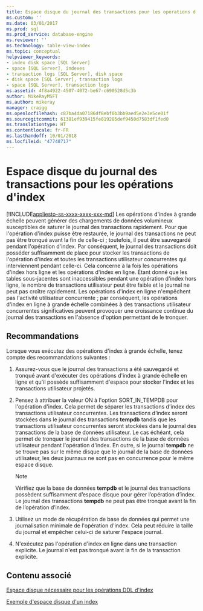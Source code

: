 ```yaml
---
title: Espace disque du journal des transactions pour les opérations d’index | Microsoft Docs
ms.custom: ''
ms.date: 03/01/2017
ms.prod: sql
ms.prod_service: database-engine
ms.reviewer: ''
ms.technology: table-view-index
ms.topic: conceptual
helpviewer_keywords:
- index disk space [SQL Server]
- space [SQL Server], indexes
- transaction logs [SQL Server], disk space
- disk space [SQL Server], transaction logs
- space [SQL Server], transaction logs
ms.assetid: 4f8a4922-4507-4072-be67-c690528d5c3b
author: MikeRayMSFT
ms.author: mikeray
manager: craigg
ms.openlocfilehash: c87ba4da07186df8ebf0b3bb9aed5e2e3e5ce01f
ms.sourcegitcommit: 61381ef939415fe019285def9450d7583df1fed0
ms.translationtype: HT
ms.contentlocale: fr-FR
ms.lasthandoff: 10/01/2018
ms.locfileid: "47748717"
---
```

# <a name="transaction-log-disk-space-for-index-operations"></a>Espace disque du journal des transactions pour les opérations d'index
[!INCLUDE[appliesto-ss-xxxx-xxxx-xxx-md](../../includes/appliesto-ss-xxxx-xxxx-xxx-md.md)]
  Les opérations d'index à grande échelle peuvent générer des chargements de données volumineux susceptibles de saturer le journal des transactions rapidement. Pour que l'opération d'index puisse être restaurée, le journal des transactions ne peut pas être tronqué avant la fin de celle-ci ; toutefois, il peut être sauvegardé pendant l'opération d'index. Par conséquent, le journal des transactions doit posséder suffisamment de place pour stocker les transactions de l'opération d'index et toutes les transactions utilisateur concurrentes qui interviennent pendant celle-ci. Cela concerne à la fois les opérations d'index hors ligne et les opérations d'index en ligne. Étant donné que les tables sous-jacentes sont inaccessibles pendant une opération d'index hors ligne, le nombre de transactions utilisateur peut être faible et le journal ne peut pas croître rapidement. Les opérations d'index en ligne n'empêchent pas l'activité utilisateur concurrente ; par conséquent, les opérations d'index en ligne à grande échelle combinées à des transactions utilisateur concurrentes significatives peuvent provoquer une croissance continue du journal des transactions en l'absence d'option permettant de le tronquer.  
  
## <a name="recommendations"></a>Recommandations  
 Lorsque vous exécutez des opérations d'index à grande échelle, tenez compte des recommandations suivantes :  
  
1.  Assurez-vous que le journal des transactions a été sauvegardé et tronqué avant d'exécuter des opérations d'index à grande échelle en ligne et qu'il possède suffisamment d'espace pour stocker l'index et les transactions utilisateur projetés.  
  
2.  Pensez à attribuer la valeur ON à l'option SORT_IN_TEMPDB pour l'opération d'index. Cela permet de séparer les transactions d'index des transactions utilisateur concurrentes. Les transactions d’index seront stockées dans le journal des transactions **tempdb** tandis que les transactions utilisateur concurrentes seront stockées dans le journal des transactions de la base de données utilisateur. Le cas échéant, cela permet de tronquer le journal des transactions de la base de données utilisateur pendant l'opération d'index. En outre, si le journal **tempdb** ne se trouve pas sur le même disque que le journal de la base de données utilisateur, les deux journaux ne sont pas en concurrence pour le même espace disque.  
  
    > [!NOTE]  
    >  Vérifiez que la base de données **tempdb** et le journal des transactions possèdent suffisamment d’espace disque pour gérer l’opération d’index. Le journal des transactions **tempdb** ne peut pas être tronqué avant la fin de l’opération d’index.  
  
3.  Utilisez un mode de récupération de base de données qui permet une journalisation minimale de l'opération d'index. Cela peut réduire la taille du journal et empêcher celui-ci de saturer l'espace journal.  
  
4.  N'exécutez pas l'opération d'index en ligne dans une transaction explicite. Le journal n'est pas tronqué avant la fin de la transaction explicite.  
  
## <a name="related-content"></a>Contenu associé  
 [Espace disque nécessaire pour les opérations DDL d'index](../../relational-databases/indexes/disk-space-requirements-for-index-ddl-operations.md)  
  
 [Exemple d'espace disque d'un index](../../relational-databases/indexes/index-disk-space-example.md)  
  
  
